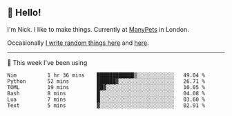 ## 👋 Hello! 

I'm Nick. I like to make things. Currently at [ManyPets](https://manypets.com) in London.

Occasionally [I write random things here](https://nicksnell.com) and [here](https://twitter.com/nicksnell).

-------

🚀 This week I've been using

<!--START_SECTION:waka-->

```text
Nim          1 hr 36 mins    ████████████▒░░░░░░░░░░░░   49.04 %
Python       52 mins         ██████▓░░░░░░░░░░░░░░░░░░   26.71 %
TOML         19 mins         ██▓░░░░░░░░░░░░░░░░░░░░░░   10.05 %
Bash         8 mins          █░░░░░░░░░░░░░░░░░░░░░░░░   04.08 %
Lua          7 mins          █░░░░░░░░░░░░░░░░░░░░░░░░   03.60 %
Text         5 mins          ▓░░░░░░░░░░░░░░░░░░░░░░░░   02.91 %
```

<!--END_SECTION:waka-->
